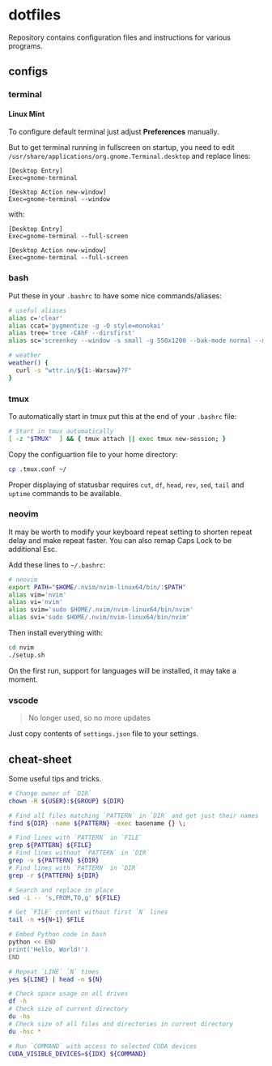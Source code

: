 # dotfiles
Repository contains configuration files and instructions for various programs.

## configs
### terminal
#### Linux Mint
To configure default terminal just adjust __Preferences__ manually.

But to get terminal running in fullscreen on startup, you need to edit `/usr/share/applications/org.gnome.Terminal.desktop` and replace lines:
```
[Desktop Entry]
Exec=gnome-terminal

[Desktop Action new-window]
Exec=gnome-terminal --window
```
with:
```
[Desktop Entry]
Exec=gnome-terminal --full-screen

[Desktop Action new-window]
Exec=gnome-terminal --full-screen
```

### bash
Put these in your `.bashrc` to have some nice commands/aliases:
```bash
# useful aliases
alias c='clear'
alias ccat='pygmentize -g -O style=monokai'
alias tree='tree -CAhF --dirsfirst'
alias sc='screenkey --window -s small -g 550x1200 --bak-mode normal --mods-mode emacs --bg-color black --opacity 1 &'

# weather
weather() {
  curl -s "wttr.in/${1:-Warsaw}?F"
}
```

### tmux
To automatically start in tmux put this at the end of your `.bashrc` file:
```bash
# Start in tmux automatically
[ -z "$TMUX"  ] && { tmux attach || exec tmux new-session; }
```

Copy the configuartion file to your home directory:
```bash
cp .tmux.conf ~/
```

Proper displaying of statusbar requires `cut`, `df`, `head`, `rev`, `sed`, `tail` and `uptime` commands to be available.

### neovim
It may be worth to modify your keyboard repeat setting to shorten repeat delay and make repeat faster. You can also remap Caps Lock to be additional Esc.

Add these lines to `~/.bashrc`:
```bash
# neovim
export PATH="$HOME/.nvim/nvim-linux64/bin/:$PATH"
alias vim='nvim'
alias vi='nvim'
alias svim='sudo $HOME/.nvim/nvim-linux64/bin/nvim'
alias svi='sudo $HOME/.nvim/nvim-linux64/bin/nvim'
```
Then install everything with:
```bash
cd nvim
./setup.sh
```

On the first run, support for languages will be installed, it may take a moment.

### vscode
> No longer used, so no more updates

Just copy contents of `settings.json` file to your settings.

## cheat-sheet
Some useful tips and tricks.

```bash
# Change owner of `DIR`
chown -R ${USER}:${GROUP} ${DIR}

# Find all files matching `PATTERN` in `DIR` and get just their names
find ${DIR} -name ${PATTERN} -exec basename {} \;

# Find lines with `PATTERN` in `FILE`
grep ${PATTERN} ${FILE}
# Find lines without `PATTERN` in `DIR`
grep -v ${PATTERN} ${DIR}
# Find lines with `PATTERN` in `DIR`
grep -r ${PATTERN} ${DIR}

# Search and replace in place
sed -i -- 's,FROM,TO,g' ${FILE}

# Get `FILE` content without first `N` lines
tail -n +${N+1} $FILE

# Embed Python code in bash
python << END
print('Hello, World!')
END

# Repeat `LINE` `N` times
yes ${LINE} | head -n ${N}

# Check space usage on all drives
df -h
# Check size of current directory
du -hs
# Check size of all files and directories in current directory
du -hsc *

# Run `COMMAND` with access to selected CUDA devices
CUDA_VISIBLE_DEVICES=${IDX} ${COMMAND}
````
